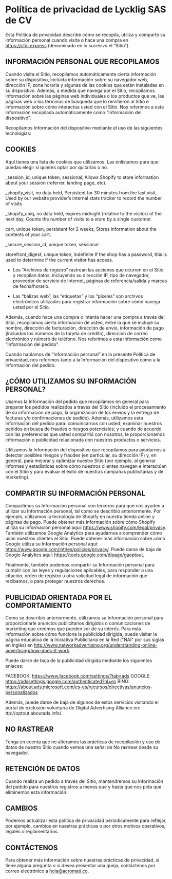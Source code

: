 # Política de privacidad de Lycklig SAS de CV

Esta Política de privacidad describe cómo se recopila, utiliza y comparte su información personal cuando visita o hace una compra en <https://cfdi.express> (denominado en lo sucesivo el “Sitio”).

## INFORMACIÓN PERSONAL QUE RECOPILAMOS

Cuando visita el Sitio, recopilamos automáticamente cierta información sobre su dispositivo, incluida información sobre su navegador web, dirección IP, zona horaria y algunas de las cookies que están instaladas en su dispositivo. Además, a medida que navega por el Sitio, recopilamos información sobre las páginas web individuales o los productos que ve, las páginas web o los términos de búsqueda que lo remitieron al Sitio e información sobre cómo interactúa usted con el Sitio. Nos referimos a esta información recopilada automáticamente como “Información del dispositivo”.

Recopilamos Información del dispositivo mediante el uso de las siguientes tecnologías:

## COOKIES

Aquí tienes una lista de cookies que utilizamos. Las enlistamos para que puedas elegir si quieres optar por quitarlas o no.

_session_id, unique token, sessional, Allows Shopify to store information about your session (referrer, landing page, etc).

_shopify_visit, no data held, Persistent for 30 minutes from the last visit, Used by our website provider’s internal stats tracker to record the number of visits

_shopify_uniq, no data held, expires midnight (relative to the visitor) of the next day, Counts the number of visits to a store by a single customer.

cart, unique token, persistent for 2 weeks, Stores information about the contents of your cart.

_secure_session_id, unique token, sessional

storefront_digest, unique token, indefinite If the shop has a password, this is used to determine if the current visitor has access.

- Los “Archivos de registro” rastrean las acciones que ocurren en el Sitio y recopilan datos, incluyendo su dirección IP, tipo de navegador, proveedor de servicio de Internet, páginas de referencia/salida y marcas de fecha/horario.

- Las “balizas web”, las “etiquetas” y los “píxeles” son archivos electrónicos utilizados para registrar información sobre cómo navega usted por el Sitio.

Además, cuando hace una compra o intenta hacer una compra a través del Sitio, recopilamos cierta información de usted, entre la que se incluye su nombre, dirección de facturación, dirección de envío, información de pago (incluidos los números de la tarjeta de crédito), dirección de correo electrónico y número de teléfono.  Nos referimos a esta información como “Información del pedido”.

Cuando hablamos de “Información personal” en la presente Política de privacidad, nos referimos tanto a la Información del dispositivo como a la Información del pedido.

## ¿CÓMO UTILIZAMOS SU INFORMACIÓN PERSONAL?

Usamos la Información del pedido que recopilamos en general para preparar los pedidos realizados a través del Sitio (incluido el procesamiento de su información de pago, la organización de los envíos y la entrega de facturas y/o confirmaciones de pedido).  Además, utilizamos esta Información del pedido para: comunicarnos con usted;
examinar nuestros pedidos en busca de fraudes o riesgos potenciales; y cuando de acuerdo con las preferencias que usted compartió con nosotros, le proporcionamos información o publicidad relacionada con nuestros productos o servicios.

Utilizamos la Información del dispositivo que recopilamos para ayudarnos a detectar posibles riesgos y fraudes (en particular, su dirección IP) y, en general, para mejorar y optimizar nuestro Sitio (por ejemplo, al generar informes y estadísticas sobre cómo nuestros clientes navegan e interactúan con el Sitio y para evaluar el éxito de nuestras campañas publicitarias y de marketing).

## COMPARTIR SU INFORMACIÓN PERSONAL

Compartimos su Información personal con terceros para que nos ayuden a utilizar su Información personal, tal como se describió anteriormente.  Por ejemplo, utilizamos la tecnología de Shopify en nuestra tienda online y páginas de pago. Puede obtener más información sobre cómo Shopify utiliza su Información personal aquí: <https://www.shopify.com/legal/privacy>. También utilizamos Google Analytics para ayudarnos a comprender cómo usan nuestros clientes el Sitio. Puede obtener más información sobre cómo Google utiliza su Información personal aquí: <https://www.google.com/intl/es/policies/privacy/>. Puede darse de baja de Google Analytics aquí: <https://tools.google.com/dlpage/gaoptout>.

Finalmente, también podemos compartir su Información personal para cumplir con las leyes y regulaciones aplicables, para responder a una citación, orden de registro u otra solicitud legal de información que recibamos, o para proteger nuestros derechos.

## PUBLICIDAD ORIENTADA POR EL COMPORTAMIENTO

Como se describió anteriormente, utilizamos su Información personal para proporcionarle anuncios publicitarios dirigidos o comunicaciones de marketing que creemos que pueden ser de su interés.  Para más información sobre cómo funciona la publicidad dirigida, puede visitar la página educativa de la Iniciativa Publicitaria en la Red ("NAI" por sus siglas en inglés) en <http://www.networkadvertising.org/understanding-online-advertising/how-does-it-work>.

Puede darse de baja de la publicidad dirigida mediante los siguientes enlaces:

FACEBOOK: <https://www.facebook.com/settings/?tab=ads>
GOOGLE: <https://adssettings.google.com/authenticated?hl=es>
BING: <https://about.ads.microsoft.com/es-es/recursos/directivas/anuncios-personalizados>

Además, puede darse de baja de algunos de estos servicios visitando el portal de exclusión voluntaria de Digital Advertising Alliance en: ttp://optout.aboutads.info/.

## NO RASTREAR

Tenga en cuenta que no alteramos las prácticas de recopilación y uso de datos de nuestro Sitio cuando vemos una señal de No rastrear desde su navegador.

## RETENCIÓN DE DATOS

Cuando realiza un pedido a través del Sitio, mantendremos su Información del pedido para nuestros registros a menos que y hasta que nos pida que eliminemos esta información.

## CAMBIOS

Podemos actualizar esta política de privacidad periódicamente para reflejar, por ejemplo, cambios en nuestras prácticas o por otros motivos operativos, legales o reglamentarios.

## CONTÁCTENOS

Para obtener más información sobre nuestras prácticas de privacidad, si tiene alguna pregunta o si desea presentar una queja, contáctenos por correo electrónico a <hola@acromati.co>.
